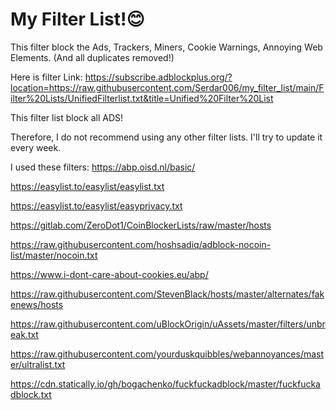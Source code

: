 # My Filter List!😊
This filter block the Ads, Trackers, Miners, Cookie Warnings, Annoying Web Elements. (And all duplicates removed!)

Here is filter Link: https://subscribe.adblockplus.org/?location=https://raw.githubusercontent.com/Serdar006/my_filter_list/main/Filter%20Lists/UnifiedFilterlist.txt&title=Unified%20Filter%20List

This filter list block all ADS!

Therefore, I do not recommend using any other filter lists. 
I'll try to update it every week.

I used these filters:
https://abp.oisd.nl/basic/

https://easylist.to/easylist/easylist.txt

https://easylist.to/easylist/easyprivacy.txt

https://gitlab.com/ZeroDot1/CoinBlockerLists/raw/master/hosts

https://raw.githubusercontent.com/hoshsadiq/adblock-nocoin-list/master/nocoin.txt

https://www.i-dont-care-about-cookies.eu/abp/

https://raw.githubusercontent.com/StevenBlack/hosts/master/alternates/fakenews/hosts

https://raw.githubusercontent.com/uBlockOrigin/uAssets/master/filters/unbreak.txt

https://raw.githubusercontent.com/yourduskquibbles/webannoyances/master/ultralist.txt

https://cdn.statically.io/gh/bogachenko/fuckfuckadblock/master/fuckfuckadblock.txt
